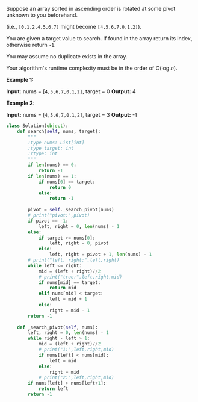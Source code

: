 Suppose an array sorted in ascending order is rotated at some pivot unknown to you beforehand.

(i.e., `[0,1,2,4,5,6,7]` might become `[4,5,6,7,0,1,2]`).

You are given a target value to search. If found in the array return its index, otherwise return `-1`.

You may assume no duplicate exists in the array.

Your algorithm's runtime complexity must be in the order of *O*(log *n*).

**Example 1:**

**Input:** nums = \[`4,5,6,7,0,1,2]`, target = 0
**Output:** 4

**Example 2:**

**Input:** nums = \[`4,5,6,7,0,1,2]`, target = 3
**Output:** \-1



```python
class Solution(object):
    def search(self, nums, target):
        """
        :type nums: List[int]
        :type target: int
        :rtype: int
        """
        if len(nums) == 0:
            return -1
        if len(nums) == 1:
            if nums[0] == target:
                return 0
            else:
                return -1
        
        pivot = self._search_pivot(nums)
        # print("pivot:",pivot)
        if pivot == -1:
            left, right = 0, len(nums) - 1
        else:
            if target >= nums[0]:
                left, right = 0, pivot
            else:
                left, right = pivot + 1, len(nums) - 1
        # print("left, right:",left,right)
        while left <= right:
            mid = (left + right)//2
            # print("true:",left,right,mid)
            if nums[mid] == target:
                return mid
            elif nums[mid] < target:
                left = mid + 1
            else:
                right = mid - 1
        return -1
    
    def _search_pivot(self, nums):
        left, right = 0, len(nums) - 1
        while right - left > 1:
            mid = (left + right)//2
            # print("1:",left,right,mid)
            if nums[left] < nums[mid]:
                left = mid
            else:
                right = mid
            # print("2:",left,right,mid)
        if nums[left] > nums[left+1]:
            return left
        return -1

```